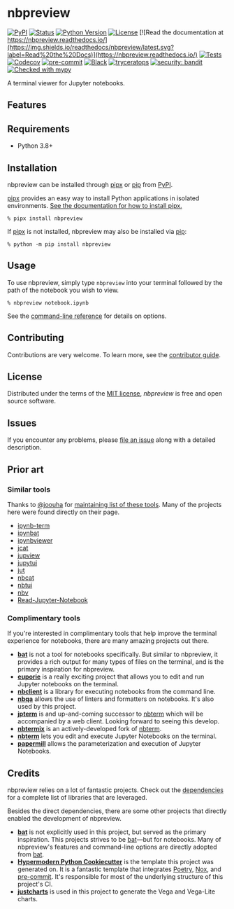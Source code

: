 # nbpreview

[![PyPI](https://img.shields.io/pypi/v/nbpreview.svg)](https://pypi.org/project/nbpreview/)
[![Status](https://img.shields.io/pypi/status/nbpreview.svg)](https://pypi.org/project/nbpreview/)
[![Python Version](https://img.shields.io/pypi/pyversions/nbpreview)](https://pypi.org/project/nbpreview)
[![License](https://img.shields.io/pypi/l/nbpreview)](https://opensource.org/licenses/MIT)
[![Read the documentation at https://nbpreview.readthedocs.io/](https://img.shields.io/readthedocs/nbpreview/latest.svg?label=Read%20the%20Docs)](https://nbpreview.readthedocs.io/)
[![Tests](https://github.com/paw-lu/nbpreview/workflows/Tests/badge.svg)](https://github.com/paw-lu/nbpreview/actions?workflow=Tests)
[![Codecov](https://codecov.io/gh/paw-lu/nbpreview/branch/main/graph/badge.svg)](https://codecov.io/gh/paw-lu/nbpreview)
[![pre-commit](https://img.shields.io/badge/pre--commit-enabled-brightgreen?logo=pre-commit&logoColor=white)](https://github.com/pre-commit/pre-commit)
[![Black](https://img.shields.io/badge/code%20style-black-000000.svg)](https://github.com/psf/black)
[![tryceratops](https://img.shields.io/badge/try%2Fexcept%20style-tryceratops%20%F0%9F%A6%96%E2%9C%A8-black)](https://github.com/guilatrova/tryceratops)
[![security: bandit](https://img.shields.io/badge/security-bandit-yellow.svg)](https://github.com/PyCQA/bandit)
[![Checked with mypy](http://www.mypy-lang.org/static/mypy_badge.svg)](http://mypy-lang.org/)

A terminal viewer for Jupyter notebooks.

## Features

<!-- github-only -->

## Requirements

- Python 3.8+

## Installation

<!-- installation-start -->

nbpreview can be installed through [pipx] or [pip] from [PyPI](https://pypi.org/).

[pipx] provides an easy way to install Python applications in isolated environments.
[See the documentation for how to install pipx.](https://pypa.github.io/pipx/installation/#install-pipx)

```console
% pipx install nbpreview
```

If [pipx] is not installed,
nbpreview may also be installed via [pip]:

```console
% python -m pip install nbpreview
```

[pipx]: https://pypa.github.io/pipx/
[pip]: https://pip.pypa.io/

<!-- installation-end -->

## Usage

To use nbpreview,
simply type `nbpreview` into your terminal followed by the path of the notebook you wish to view.

```console
% nbpreview notebook.ipynb
```

See the [command-line reference](https://nbpreview.readthedocs.io/en/latest/usage.html) for details on options.

## Contributing

Contributions are very welcome.
To learn more, see the [contributor guide](https://github.com/paw-lu/nbpreview/blob/main/CONTRIBUTING.md).

## License

Distributed under the terms of the [MIT license](https://opensource.org/licenses/MIT),
_nbpreview_ is free and open source software.

## Issues

If you encounter any problems,
please [file an issue](https://github.com/paw-lu/nbpreview/issues) along with a detailed description.

## Prior art

### Similar tools

<!-- similar-tools-start -->

Thanks to [@joouha](https://github.com/joouha) for [maintaining list of these tools](https://euporie.readthedocs.io/en/latest/pages/related.html#notebook-viewers).
Many of the projects here were found directly on their page.

- [ipynb-term](https://github.com/PaulEcoffet/ipynbviewer)
- [ipynbat](https://github.com/edgarogh/ipynbat)
- [ipynbviewer](https://github.com/edgarogh/ipynbat)
- [jcat](https://github.com/ktw361/jcat)
- [jupview](https://github.com/Artiomio/jupview)
- [jupytui](https://github.com/mosiman/jupytui)
- [jut](https://github.com/kracekumar/jut)
- [nbcat](https://github.com/jlumpe/nbcat)
- [nbtui](https://github.com/chentau/nbtui)
- [nbv](https://github.com/lepisma/nbv)
- [Read-Jupyter-Notebook](https://github.com/qcw171717/Read-Jupyter-Notebook)

<!-- similar-tools-end -->

### Complimentary tools

<!-- complimentary-tools-start -->

If you're interested in complimentary tools
that help improve the terminal experience for notebooks,
there are many amazing projects out there.

- **[bat](https://github.com/sharkdp/bat)**
  is not a tool for notebooks specifically.
  But similar to nbpreview,
  it provides a rich output for many types of files on the terminal,
  and is the primary inspiration for nbpreview.
- **[euporie](https://github.com/joouha/euporie)**
  is a really exciting project
  that allows you to edit and run Jupyter notebooks on the terminal.
- **[nbclient](https://github.com/jupyter/nbclient)**
  is a library for executing notebooks from the command line.
- **[nbqa](https://github.com/nbQA-dev/nbQA)**
  allows the use of linters and formatters on notebooks.
  It's also used by this project.
- **[jpterm](https://github.com/davidbrochart/jpterm)**
  is and up-and-coming successor to [nbterm]
  which will be accompanied by a web client.
  Looking forward to seeing this develop.
- **[nbtermix](https://github.com/mtatton/nbtermix)**
  is an actively-developed fork of [nbterm].
- **[nbterm](https://github.com/davidbrochart/nbterm)**
  lets you edit and execute Jupyter Notebooks on the terminal.
- **[papermill](https://github.com/nteract/papermill)**
  allows the parameterization and execution of Jupyter Notebooks.

[nbterm]: https://github.com/davidbrochart/nbterm

<!-- complimentary-tools-end -->

## Credits

<!-- credits-start -->

nbpreview relies on a lot of fantastic projects.
Check out the [dependencies] for a complete list of libraries that are leveraged.

Besides the direct dependencies,
there are some other projects that directly enabled the development of nbpreview.

- **[bat]**
  is not explicitly used in this project,
  but served as the primary inspiration.
  This projects strives to be [bat]—but
  for notebooks.
  Many of nbpreview's features and command-line options are directly adopted from [bat].
- **[Hypermodern Python Cookiecutter](https://github.com/cjolowicz/cookiecutter-hypermodern-python)**
  is the template this project was generated on.
  It is a fantastic template that integrates [Poetry](https://python-poetry.org/),
  [Nox](https://nox.thea.codes/en/stable/),
  and [pre-commit](https://pre-commit.com/).
  It's responsible for most of the underlying structure of this project's CI.
- **[justcharts](https://github.com/koaning/justcharts)**
  is used in this project
  to generate the Vega and Vega-Lite charts.

[bat]: https://github.com/sharkdp/bat

<!-- credits-end -->

[dependencies]: https://github.com/paw-lu/nbpreview/blob/main/pyproject.toml
